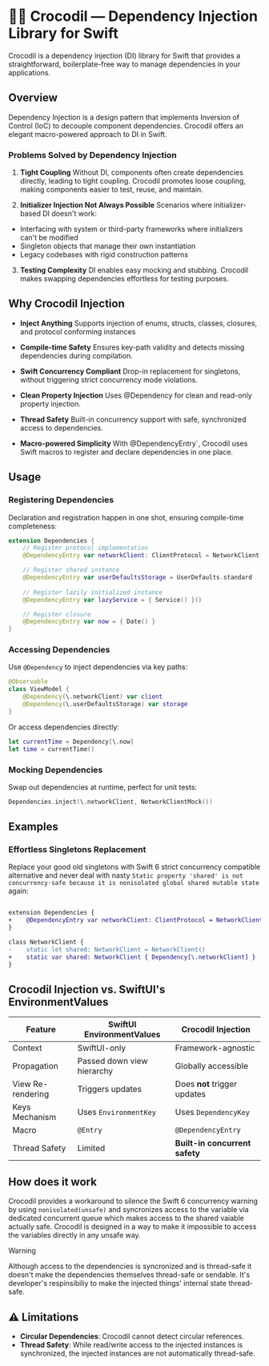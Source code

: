 
# 🐊💉 Crocodil — Dependency Injection Library for Swift

Crocodil is a dependency injection (DI) library for Swift that provides a straightforward, boilerplate-free way to manage dependencies in your applications.


## Overview
Dependency Injection is a design pattern that implements Inversion of Control (IoC) to decouple component dependencies. Crocodil offers an elegant macro-powered approach to DI in Swift.

### Problems Solved by Dependency Injection

1. **Tight Coupling**
Without DI, components often create dependencies directly, leading to tight coupling. Crocodil promotes loose coupling, making components easier to test, reuse, and maintain.

2. **Initializer Injection Not Always Possible**
Scenarios where initializer-based DI doesn't work:
- Interfacing with system or third-party frameworks where initializers can't be modified
- Singleton objects that manage their own instantiation
- Legacy codebases with rigid construction patterns

3. **Testing Complexity**
DI enables easy mocking and stubbing. Crocodil makes swapping dependencies effortless for testing purposes.


## Why Crocodil Injection

- **Inject Anything**
Supports injection of enums, structs, classes, closures, and protocol conforming instances

- **Compile-time Safety**
Ensures key-path validity and detects missing dependencies during compilation. 

- **Swift Concurrency Compliant**
Drop-in replacement for singletons, without triggering strict concurrency mode violations.

- **Clean Property Injection**
Uses @Dependency for clean and read-only property injection.

- **Thread Safety**
Built-in concurrency support with safe, synchronized access to dependencies.

- **Macro-powered Simplicity**
With @DependencyEntry`, Crocodil uses Swift macros to register and declare dependencies in one place.

## Usage
### Registering Dependencies
Declaration and registration happen in one shot, ensuring compile-time completeness:

```swift
extension Dependencies {
    // Register protocol implementation
    @DependencyEntry var networkClient: ClientProtocol = NetworkClient()

    // Register shared instance
    @DependencyEntry var userDefaultsStorage = UserDefaults.standard
    
    // Register lazily initialized instance
    @DependencyEntry var lazyService = { Service() }()

    // Register closure
    @DependencyEntry var now = { Date() }
}
```

### Accessing Dependencies

Use `@Dependency` to inject dependencies via key paths:

```swift
@Observable
class ViewModel {
    @Dependency(\.networkClient) var client
    @Dependency(\.userDefaultsStorage) var storage
}
```
Or access dependencies directly:

```swift
let currentTime = Dependency[\.now]
let time = currentTime()
```

### Mocking Dependencies
Swap out dependencies at runtime, perfect for unit tests:

```swift
Dependencies.inject(\.networkClient, NetworkClientMock())
```
## Examples
### Effortless Singletons Replacement

Replace your good old singletons with Swift 6 strict concurrency compatible alternative and never deal with nasty
`Static property 'shared' is not concurrency-safe because it is nonisolated global shared mutable state` again:

```diff

extension Dependencies {
+    @DependencyEntry var networkClient: ClientProtocol = NetworkClient()
}

class NetworkClient {
-    static let shared: NetworkClient = NetworkClient()
+    static var shared: NetworkClient { Dependency[\.networkClient] }
}
```

## Crocodil Injection vs. SwiftUI's EnvironmentValues

| Feature           | SwiftUI EnvironmentValues   | Crocodil Injection              |
|-------------------|-----------------------------|---------------------------------|
| Context           | SwiftUI-only                | Framework-agnostic              |
| Propagation       | Passed down view hierarchy  | Globally accessible             |
| View Re-rendering | Triggers updates            | Does **not** trigger updates    |
| Keys Mechanism    | Uses `EnvironmentKey`       | Uses `DependencyKey`            |
| Macro             | `@Entry`                    | `@DependencyEntry`              |
| Thread Safety     | Limited                     | **Built-in concurrent safety**  |


## How does it work

Crocodil provides a workaround to silence the Swift 6 concurrency warning by using `nonisolated(unsafe)` and syncronizes access to the variable via dedicated concurrent queue which makes access to the shared vaiable actually safe. Crocodil is designed in a way to make it impossible to access the variables directly in any unsafe way.
 

> [!WARNING]
> Although access to the dependencies is syncronized and is thread-safe it doesn't make the dependencies themselves thread-safe or sendable. It's developer's respinsibiliy to make the injected things' internal state thread-safe.


## ⚠️ Limitations
- **Circular Dependencies**: Crocodil cannot detect circular references. 
- **Thread Safety**: While read/write access to the injected instances is synchronized, the injected instances are not automatically thread-safe.
